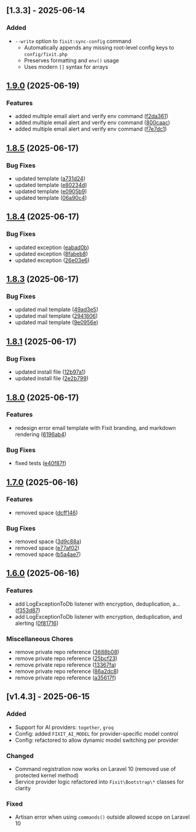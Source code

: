 ## [1.3.3] - 2025-06-14

### Added
- `--write` option to `fixit:sync-config` command
  - Automatically appends any missing root-level config keys to `config/fixit.php`
  - Preserves formatting and `env()` usage
  - Uses modern `[]` syntax for arrays

## [1.9.0](https://github.com/coedevtech/coedevtech-fixit/compare/v1.8.5...v1.9.0) (2025-06-19)


### Features

* added multiple email alert and verify env command ([f2da361](https://github.com/coedevtech/coedevtech-fixit/commit/f2da36167241199f40bdd22c908b66dd5750b582))
* added multiple email alert and verify env command ([800caac](https://github.com/coedevtech/coedevtech-fixit/commit/800caac67bba94515d1ed7a35a6910e6773c6fa7))
* added multiple email alert and verify env command ([f7e7dc1](https://github.com/coedevtech/coedevtech-fixit/commit/f7e7dc159fdf4f79f8b3b171d607663b0d5a7654))

## [1.8.5](https://github.com/coedevtech/coedevtech-fixit/compare/v1.8.4...v1.8.5) (2025-06-17)


### Bug Fixes

* updated template ([a731d24](https://github.com/coedevtech/coedevtech-fixit/commit/a731d240c6e77bbe76a23c707ca36c1fb3d7a8c9))
* updated template ([e80234d](https://github.com/coedevtech/coedevtech-fixit/commit/e80234d8ca56dce4fc6fada7c5a7659f0c0b0501))
* updated template ([e0905b9](https://github.com/coedevtech/coedevtech-fixit/commit/e0905b96927c69c2ef2d4dabb117d50ac6cf0e7e))
* updated template ([06a90c4](https://github.com/coedevtech/coedevtech-fixit/commit/06a90c40147145cdeb6633faa05f4b4f64518891))

## [1.8.4](https://github.com/coedevtech/coedevtech-fixit/compare/v1.8.3...v1.8.4) (2025-06-17)


### Bug Fixes

* updated exception ([eabad0b](https://github.com/coedevtech/coedevtech-fixit/commit/eabad0b19453f050385072c5204efb49dbd6e0d6))
* updated exception ([8fabeb8](https://github.com/coedevtech/coedevtech-fixit/commit/8fabeb881a0189556ff6d6dceba0e1c72b5018fe))
* updated exception ([26e03e6](https://github.com/coedevtech/coedevtech-fixit/commit/26e03e6a2a3e369bf0aea647f99ffa42a7202aed))

## [1.8.3](https://github.com/coedevtech/coedevtech-fixit/compare/v1.8.2...v1.8.3) (2025-06-17)


### Bug Fixes

* updated mail template ([49ad3e5](https://github.com/coedevtech/coedevtech-fixit/commit/49ad3e54ae36cd86897e48468a03243355538979))
* updated mail template ([2941806](https://github.com/coedevtech/coedevtech-fixit/commit/294180660af5e45076ec173b943f7375293fefd0))
* updated mail template ([9e0956e](https://github.com/coedevtech/coedevtech-fixit/commit/9e0956ee0b3184be8dc81fac4321b1bf9b5c3980))

## [1.8.1](https://github.com/coedevtech/coedevtech-fixit/compare/v1.8.0...v1.8.1) (2025-06-17)


### Bug Fixes

* updated install file ([12b97a1](https://github.com/coedevtech/coedevtech-fixit/commit/12b97a1b9426edff7bcaaae8511444e070ea8c89))
* updated install file ([2e2b799](https://github.com/coedevtech/coedevtech-fixit/commit/2e2b799151f3ec09912ec14b1d8a2d20fb4bc71b))

## [1.8.0](https://github.com/coedevtech/coedevtech-fixit/compare/v1.7.0...v1.8.0) (2025-06-17)


### Features

* redesign error email template with Fixit branding, and markdown rendering ([6196ab4](https://github.com/coedevtech/coedevtech-fixit/commit/6196ab4d577535d3ac57009e4b593b28ac2b78b4))


### Bug Fixes

* fixed tests ([e40f87f](https://github.com/coedevtech/coedevtech-fixit/commit/e40f87f776ac48433bea1f67dd32abba0d06e40c))

## [1.7.0](https://github.com/coedevtech/coedevtech-fixit/compare/v1.6.0...v1.7.0) (2025-06-16)


### Features

* removed space ([dcff146](https://github.com/coedevtech/coedevtech-fixit/commit/dcff14609fd811119b9de5db2744bf619afd5d87))


### Bug Fixes

* removed space ([3d9c88a](https://github.com/coedevtech/coedevtech-fixit/commit/3d9c88a0a37ee68803d489ff8886f4461897d210))
* removed space ([e77af02](https://github.com/coedevtech/coedevtech-fixit/commit/e77af02338119f587454e306b02617753893cf0d))
* removed space ([b5a4ae7](https://github.com/coedevtech/coedevtech-fixit/commit/b5a4ae7a89b1221fa93c84661fcf51d43a69978c))

## [1.6.0](https://github.com/coedevtech/coedevtech-fixit/compare/v1.5.1...v1.6.0) (2025-06-16)


### Features

* add LogExceptionToDb listener with encryption, deduplication, a… ([f353d87](https://github.com/coedevtech/coedevtech-fixit/commit/f353d87b06b01389aab36b7e41151d9ff92f5a2f))
* add LogExceptionToDb listener with encryption, deduplication, and alerting ([0f81716](https://github.com/coedevtech/coedevtech-fixit/commit/0f817160fbb6fe188581cd0272073e1fee70edd7))


### Miscellaneous Chores

* remove private repo reference ([3688b08](https://github.com/coedevtech/coedevtech-fixit/commit/3688b08e08924580bfa15cdd94ea0d6f75effd5b))
* remove private repo reference ([25bcf23](https://github.com/coedevtech/coedevtech-fixit/commit/25bcf23bfcf13074ff9e9957f39ed5b2aeab4731))
* remove private repo reference ([13367fa](https://github.com/coedevtech/coedevtech-fixit/commit/13367faf3f97af147119b8124296fcdc85e31172))
* remove private repo reference ([86a2dc8](https://github.com/coedevtech/coedevtech-fixit/commit/86a2dc83c0ceb5499ae74898a3c8cee3745183da))
* remove private repo reference ([a35617f](https://github.com/coedevtech/coedevtech-fixit/commit/a35617fc7c62dcf4602057b0a0ff265fe5f85498))

## [v1.4.3] - 2025-06-15

### Added
- Support for AI providers: `together`, `groq`
- Config: added `FIXIT_AI_MODEL` for provider-specific model control
- Config: refactored to allow dynamic model switching per provider

### Changed
- Command registration now works on Laravel 10 (removed use of protected kernel method)
- Service provider logic refactored into `Fixit\Bootstrap\*` classes for clarity

### Fixed
- Artisan error when using `commands()` outside allowed scope on Laravel 10
